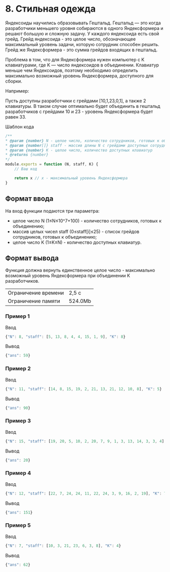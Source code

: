 # 8. Стильная одежда

Яндексоиды научились образовывать Гештальд. Гештальд — это когда разработчики меньшего уровня собираются в одного Яндексформера и решают большую и сложную задачу. У каждого яндексоида есть свой грейд. Грейд яндексоида - это целое число, обозначающее максимальный уровень задачи, которую сотрудник способен решить. Грейд же Яндексформера - это сумма грейдов входящих в гештальд.

Проблема в том, что для Яндексформера нужен компьютер с K клавиатурами, где K — число яндексоидов в объединении. Клавиатур меньше чем Яндексоидов, поэтому необходимо определить максимально возможный уровень Яндексформера, доступного для сборки.

Например:

Пусть доступны разработчики с грейдами [10,1,23,0,1], а также 2 клавиатуры. В таком случае оптимально будет объединить в гештальд разработчиков с грейдами 10 и 23 - уровень Яндексформера будет равен 33.

Шаблон кода

```js
/**
* @param {number} N - целое число, количество сотрудников, готовых к объединению
* @param {number[]} staff - массив длины N с грейдами доступных сотрудников
* @param {number} K - целое число, количество доступных клавиатур
* @returns {number}
*/
module.exports = function (N, staff, K) {
    // Ваш код

    return x // x - максимальный уровень Яндексформера
}
```

## Формат ввода

На вход функции подаются три параметра:

* целое число N (1≤N≤10^7+100) - количество сотрудников, готовых к объединению;
* массив целых чисел staff (0≤staff[i]≤25) - список грейдов сотрудников, готовых к объединению;
* целое число K (1≤K≤N) - количество доступных клавиатур.


## Формат вывода

Функция должна вернуть единственное целое число - максимально возможный уровень Яндексформера при объединении K разработчиков.


<table>
 <tr>
    <td>Ограничение времени</td>
    <td>2,5 с</td>
 </tr>
 <tr>
    <td>Ограничение памяти</td>
    <td>524.0Mb</td>
 </tr>
</table>

### Пример 1

Ввод
```js
{"N": 8, "staff": [5, 13, 8, 4, 4, 15, 1, 9], "K": 8}
```

Вывод
```js
{"ans": 59}
```

### Пример 2

Ввод
```js
{"N": 11, "staff": [14, 8, 15, 19, 2, 21, 13, 21, 12, 10, 8], "K": 5}
```

Вывод
```js
{"ans": 90}
```

### Пример 3

Ввод
```js
{"N": 15, "staff": [19, 20, 5, 10, 2, 20, 7, 9, 1, 3, 13, 14, 3, 3, 4], "K": 1}
```

Вывод
```js
{"ans": 20}
```

### Пример 4

Ввод
```js
{"N": 12, "staff": [22, 7, 24, 24, 11, 22, 24, 3, 9, 16, 2, 19], "K": 7}
```

Вывод
```js
{"ans": 151}
```

### Пример 5

Ввод
```js
{"N": 7, "staff": [10, 3, 21, 23, 6, 3, 8], "K": 4}
```
   
Вывод
```js
{"ans": 62}
```